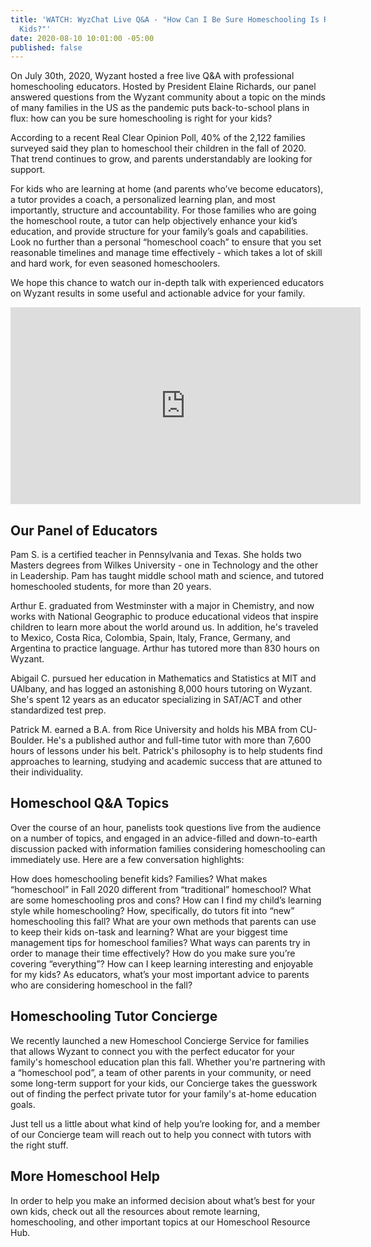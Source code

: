 ```yaml
---
title: 'WATCH: WyzChat Live Q&A - "How Can I Be Sure Homeschooling Is Right for My
  Kids?"'
date: 2020-08-10 10:01:00 -05:00
published: false
---
```


On July 30th, 2020, Wyzant hosted a free live Q&A with professional homeschooling educators. Hosted by President Elaine Richards, our panel answered questions from the Wyzant community about a topic on the minds of many families in the US as the pandemic puts back-to-school plans in flux: how can you be sure homeschooling is right for your kids? 

According to a recent Real Clear Opinion Poll, 40% of the 2,122 families surveyed said they plan to homeschool their children in the fall of 2020. That trend continues to grow, and parents understandably are looking for support. 

For kids who are learning at home (and parents who’ve become educators), a tutor provides a coach, a personalized learning plan, and most importantly, structure and accountability. For those families who are going the homeschool route, a tutor can help objectively enhance your kid’s education, and provide structure for your family’s goals and capabilities. Look no further than a personal “homeschool coach” to ensure that you set reasonable timelines and manage time effectively - which takes a lot of skill and hard work, for even seasoned homeschoolers.

We hope this chance to watch our in-depth talk with experienced educators on Wyzant results in some useful and actionable advice for your family. 

<iframe width="560" height="315" src="https://www.youtube.com/embed/IB9zAbehjvQ" frameborder="0" allow="accelerometer; autoplay; encrypted-media; gyroscope; picture-in-picture" allowfullscreen></iframe>

## Our Panel of Educators

Pam S. is a certified teacher in Pennsylvania and Texas. She holds two Masters degrees from Wilkes University - one in Technology and the other in Leadership. Pam has taught middle school math and science, and tutored homeschooled students, for more than 20 years. 

Arthur E. graduated from Westminster with a major in Chemistry, and now works with National Geographic to produce educational videos that inspire children to learn more about the world around us. In addition, he's traveled to Mexico, Costa Rica, Colombia, Spain, Italy, France, Germany, and Argentina to practice language. Arthur has tutored more than 830 hours on Wyzant.

Abigail C. pursued her education in Mathematics and Statistics at MIT and UAlbany, and has logged an astonishing 8,000 hours tutoring on Wyzant. She's spent 12 years as an educator specializing in SAT/ACT and other standardized test prep.

Patrick M. earned a B.A. from Rice University and holds his MBA from CU-Boulder. He's a published author and full-time tutor with more than 7,600 hours of lessons under his belt. Patrick's philosophy is to help students find approaches to learning, studying and academic success that are attuned to their individuality. 

## Homeschool Q&A Topics

Over the course of an hour, panelists took questions live from the audience on a number of topics, and engaged in an advice-filled and down-to-earth discussion packed with information families considering homeschooling can immediately use. Here are a few conversation highlights:


How does homeschooling benefit kids? Families?
What makes “homeschool” in Fall 2020 different from “traditional” homeschool?
What are some homeschooling pros and cons?
How can I find my child’s learning style while homeschooling?
How, specifically, do tutors fit into “new” homeschooling this fall?
What are your own methods that parents can use to keep their kids on-task and learning?
What are your biggest time management tips for homeschool families? 
What ways can parents try in order to manage their time effectively?
How do you make sure you’re covering “everything”?
How can I keep learning interesting and enjoyable for my kids?
As educators, what’s your most important advice to parents who are considering homeschool in the fall?

## Homeschooling Tutor Concierge

We recently launched a new Homeschool Concierge Service for families that allows Wyzant to connect you with the perfect educator for your family's homeschool education plan this fall. Whether you're partnering with a “homeschool pod”, a team of other parents in your community, or need some long-term support for your kids, our Concierge takes the guesswork out of finding the perfect private tutor for your family's at-home education goals.

Just tell us a little about what kind of help you’re looking for, and a member of our Concierge team will reach out to help you connect with tutors with the right stuff. 

## More Homeschool Help

In order to help you make an informed decision about what’s best for your own kids, check out all the resources about remote learning, homeschooling, and other important topics at our Homeschool Resource Hub. 
